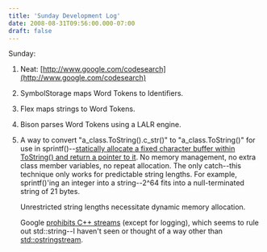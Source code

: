 ```yaml
---
title: 'Sunday Development Log'
date: 2008-08-31T09:56:00.000-07:00
draft: false
---
```


Sunday:  

1.  Neat: [http://www.google.com/codesearch](http://www.google.com/codesearch)
2.  SymbolStorage maps Word Tokens to Identifiers.
3.  Flex maps strings to Word Tokens.
4.  Bison parses Word Tokens using a LALR engine.
5.  A way to convert "a\_class.ToString().c\_str()" to "a\_class.ToString()" for use in sprintf()--[statically allocate a fixed character buffer within ToString() and return a pointer to it](http://www.google.com/codesearch?hl=en&q=show:flMucq60xJA:BWMDAsO966w:Mg6E1QMpo_g&sa=N&ct=rd&cs_p=http://download.gna.org/xrilpoz/ri--main--0.2--patch-15.tar.gz&cs_f=ri--main--0.2--patch-15/ri.cc). No memory management, no extra class member variables, no repeat allocation. The only catch--this technique only works for predictable string lengths. For example, sprintf()'ing an integer into a string--2^64 fits into a null-terminated string of 21 bytes.  
      
    Unrestricted string lengths necessitate dynamic memory allocation.  
      
    Google [prohibits C++ streams](http://google-styleguide.googlecode.com/svn/trunk/cppguide.xml#Streams) (except for logging), which seems to rule out std::string--I haven't seen or thought of a way other than [std::ostringstream](http://www.parashift.com/c++-faq-lite/misc-technical-issues.html#faq-39.1).
